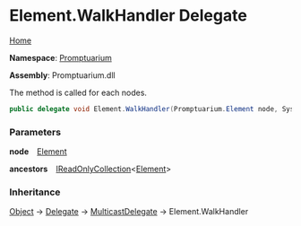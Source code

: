 # Element\.WalkHandler Delegate

[Home](../../../README.md)

**Namespace**: [Promptuarium](../../README.md)

**Assembly**: Promptuarium\.dll

  
The method is called for each nodes\.

```csharp
public delegate void Element.WalkHandler(Promptuarium.Element node, System.Collections.Generic.IReadOnlyCollection<Promptuarium.Element> ancestors)
```

### Parameters

**node** &ensp; [Element](../README.md)

**ancestors** &ensp; [IReadOnlyCollection](https://docs.microsoft.com/en-us/dotnet/api/system.collections.generic.ireadonlycollection-1)\<[Element](../README.md)\>

### Inheritance

[Object](https://docs.microsoft.com/en-us/dotnet/api/system.object) &#x2192; [Delegate](https://docs.microsoft.com/en-us/dotnet/api/system.delegate) &#x2192; [MulticastDelegate](https://docs.microsoft.com/en-us/dotnet/api/system.multicastdelegate) &#x2192; Element\.WalkHandler
